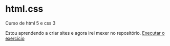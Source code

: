 # html.css
 Curso de html 5 e css 3

Estou aprendendo a criar sites e agora irei mexer no repositório.
<a href="https://rafael-2690.github.io/html.css/Desafios/Desafio10/Desafioandroid.html">Executar o exercício</a >